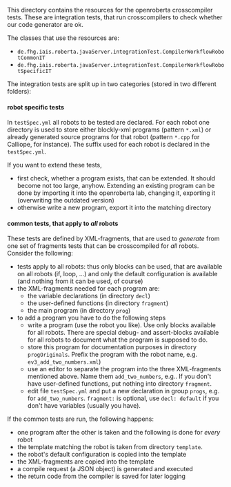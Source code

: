 This directory contains the resources for the openroberta crosscompiler tests.
These are integration tests, that run crosscompilers to check whether our code generator are ok.

The classes that use the resources are:

* `de.fhg.iais.roberta.javaServer.integrationTest.CompilerWorkflowRobotCommonIT`
* `de.fhg.iais.roberta.javaServer.integrationTest.CompilerWorkflowRobotSpecificIT`

The integration tests are split up in two categories (stored in two different folders):

#### robot specific tests

In `testSpec.yml` all robots to be tested are declared. For each robot one
directory is used to store either blockly-xml programs (pattern `*.xml`) or already generated
source programs for that robot (pattern `*.cpp` for Calliope, for instance). The suffix used
for each robot is declared in the `testSpec.yml`.
  
If you want to extend these tests,
  
* first check, whether a program exists, that can be extended. It should become not too large, anyhow.
  Extending an existing program can be done by importing it into the openroberta lab, changing it,
  exporting it (overwriting the outdated version)
* otherwise write a new program, export it into the matching directory
  
#### common tests, that apply to _all_ robots

These tests are defined by XML-fragments, that are used to _generate_ from one set of fragments tests
that can be crosscompiled for _all_ robots. Consider the following:

* tests apply to all robots: thus only blocks can be used, that are available on all robots (if, loop, ...)
  and only the default configuration is available (and nothing from it can be used, of course)
* the XML-fragments needed for each program are:
  * the variable declarations (in directory `decl`)
  * the user-defined functions (in directory `fragment`)
  * the main program (in directory `prog`)
* to add a program you have to do the following steps
  * write a program (use the robot you like). Use only blocks available for all robots. There are special
    debug- and assert-blocks available for all robots to document what the program is supposed to do.
  * store this program for documentation purposes in directory `progOriginals`. Prefix the program with the
    robot name, e.g. `ev3_add_two_numbers.xml`)
  * use an editor to separate the program into the three XML-fragments mentioned above. Name them `add_two_numbers`, e.g..
    If you don't have user-defined functions, put nothing into directory `fragment`.
  * edit file `testSpec.yml` and put a new declaration in group `progs`, e.g. for `add_two_numbers`. `fragment:` is optional, use `decl: default`
    if you don't have variables (usually you have).
    
If the common tests are run, the following happens:

* one program after the other is taken and the following is done for _every_ robot
* the template matching the robot is taken from directory `template`.
* the robot's default configuration is copied into the template
* the XML-fragments are copied into the template
* a compile request (a JSON object) is generated and executed
* the return code from the compiler is saved for later logging